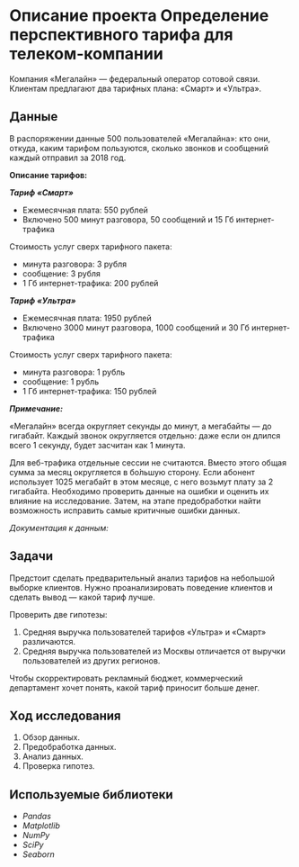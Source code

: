 # Описание проекта Определение перспективного тарифа для телеком-компании
Компания «Мегалайн» — федеральный оператор сотовой связи. Клиентам предлагают два тарифных плана: «Смарт» и «Ультра».

## Данные

В распоряжении данные 500 пользователей «Мегалайна»: кто они, откуда, каким тарифом пользуются, сколько звонков и сообщений каждый отправил за 2018 год.

**Описание тарифов:**

***Тариф «Смарт»***
* Ежемесячная плата: 550 рублей
* Включено 500 минут разговора, 50 сообщений и 15 Гб интернет-трафика

Стоимость услуг сверх тарифного пакета:
* минута разговора: 3 рубля
* сообщение: 3 рубля
* 1 Гб интернет-трафика: 200 рублей

***Тариф «Ультра»***
* Ежемесячная плата: 1950 рублей
* Включено 3000 минут разговора, 1000 сообщений и 30 Гб интернет-трафика

Стоимость услуг сверх тарифного пакета:
* минута разговора: 1 рубль
* сообщение: 1 рубль
* 1 Гб интернет-трафика: 150 рублей

***Примечание:***

«Мегалайн» всегда округляет секунды до минут, а мегабайты — до гигабайт. Каждый звонок округляется отдельно: даже если он длился всего 1 секунду, будет засчитан как 1 минута.

Для веб-трафика отдельные сессии не считаются. Вместо этого общая сумма за месяц округляется в бо́льшую сторону. Если абонент использует 1025 мегабайт в этом месяце, с него возьмут плату за 2 гигабайта.
Необходимо проверить данные на ошибки и оценить их влияние на исследование. Затем, на этапе предобработки найти возможность исправить самые критичные ошибки данных.

*Документация к данным:*

## Задачи

Предстоит сделать предварительный анализ тарифов на небольшой выборке клиентов. Нужно проанализировать поведение клиентов и сделать вывод — какой тариф лучше.

Проверить две гипотезы:
1. Средняя выручка пользователей тарифов «Ультра» и «Смарт» различаются.
2. Средняя выручка пользователей из Москвы отличается от выручки пользователей из других регионов.

Чтобы скорректировать рекламный бюджет, коммерческий департамент хочет понять, какой тариф приносит больше денег.

## Ход исследования

 1. Обзор данных.
 2. Предобработка данных.
 3. Анализ данных.
 4. Проверка гипотез.

## Используемые библиотеки
- *Pandas*
- *Matplotlib*
- *NumPy*
- *SciPy*
- *Seaborn*
